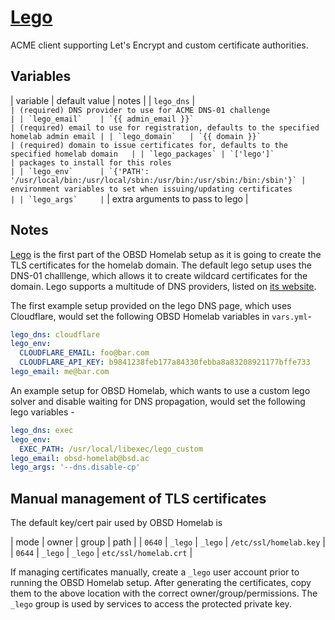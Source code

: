 # [Lego](https://go-acme.github.io/lego/)

ACME client supporting Let's Encrypt and custom certificate authorities.

## Variables

| variable        | default value                                                              | notes                                                                                   |
| `lego_dns`      | ``                                                                         | (required) DNS provider to use for ACME DNS-01 challenge                                |
| `lego_email`    | `{{ admin_email }}`                                                        | (required) email to use for registration, defaults to the specified homelab admin email |
| `lego_domain`   | `{{ domain }}`                                                             | (required) domain to issue certificates for, defaults to the specified homelab domain   |
| `lego_packages` | `['lego']`                                                                 | packages to install for this roles                                                      |
| `lego_env`      | `{'PATH': '/usr/local/bin:/usr/local/sbin:/usr/bin:/usr/sbin:/bin:/sbin'}` | environment variables to set when issuing/updating certificates                         |
| `lego_args`     | ``                                                                         | extra arguments to pass to lego                                                         |

## Notes

[Lego](https://go-acme.github.io/lego/) is the first part of the OBSD Homelab setup as it is going to create the TLS certificates for the homelab domain. The default lego setup uses the DNS-01 challlenge, which allows it to create wildcard certificates for the domain. Lego supports a multitude of DNS providers, listed on [its website](https://go-acme.github.io/lego/dns/).

The first example setup provided on the lego DNS page, which uses Cloudflare, would set the following OBSD Homelab variables in `vars.yml`-

```yml
lego_dns: cloudflare
lego_env:
  CLOUDFLARE_EMAIL: foo@bar.com
  CLOUDFLARE_API_KEY: b9841238feb177a84330febba8a83208921177bffe733
lego_email: me@bar.com
```

An example setup for OBSD Homelab, which wants to use a custom lego solver and disable waiting for DNS propagation, would set the following lego variables -

```yml
lego_dns: exec
lego_env:
  EXEC_PATH: /usr/local/libexec/lego_custom
lego_email: obsd-homelab@bsd.ac
lego_args: '--dns.disable-cp'
```

## Manual management of TLS certificates

The default key/cert pair used by OBSD Homelab is

| mode   | owner   | group   | path                   |
| `0640` | `_lego` | `_lego` | `/etc/ssl/homelab.key` |
| `0644` | `_lego` | `_lego` | `etc/ssl/homelab.crt`  |

If managing certificates manually, create a `_lego` user account prior to running the OBSD Homelab setup. After generating the certificates, copy them to the above location with the correct owner/group/permissions. The `_lego` group is used by services to access the protected private key.
